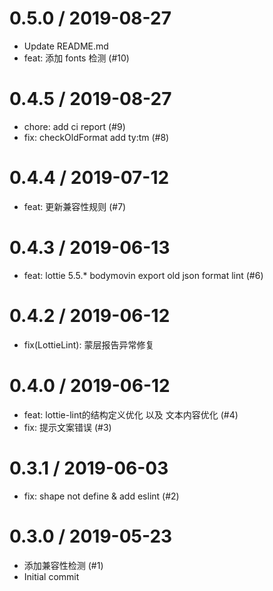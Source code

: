 
0.5.0 / 2019-08-27
==================

  * Update README.md
  * feat: 添加 fonts 检测 (#10)

0.4.5 / 2019-08-27
==================

  * chore: add ci report (#9)
  * fix: checkOldFormat add ty:tm (#8)

0.4.4 / 2019-07-12
==================

  * feat: 更新兼容性规则 (#7)

0.4.3 / 2019-06-13
==================

  * feat: lottie 5.5.* bodymovin export old json format lint (#6)

0.4.2 / 2019-06-12
==================

  * fix(LottieLint): 蒙层报告异常修复

0.4.0 / 2019-06-12
==================

  * feat: lottie-lint的结构定义优化 以及 文本内容优化 (#4)
  * fix: 提示文案错误 (#3)

0.3.1 / 2019-06-03
==================

  * fix: shape not define & add eslint (#2)

0.3.0 / 2019-05-23
==================

  * 添加兼容性检测 (#1)
  * Initial commit
